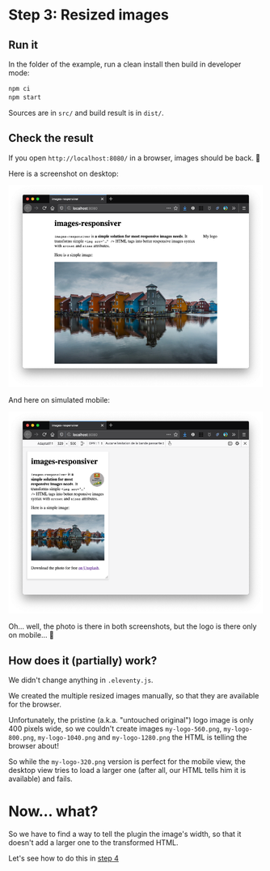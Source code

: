 # Step 3: Resized images

## Run it

In the folder of the example, run a clean install then build in developer mode:

```bash
npm ci
npm start
```

Sources are in `src/` and build result is in `dist/`.

## Check the result

If you open `http://localhost:8080/` in a browser, images should be back. 🥳

Here is a screenshot on desktop:

![screenshot on desktop](screenshot-desktop.png)

And here on simulated mobile:

![screenshot on desktop](screenshot-mobile.png)

Oh… well, the photo is there in both screenshots, but the logo is there only on mobile… 🤔

## How does it (partially) work?

We didn't change anything in `.eleventy.js`.

We created the multiple resized images manually, so that they are available for the browser.

Unfortunately, the pristine (a.k.a. "untouched original") logo image is only 400 pixels wide, so we couldn't create images `my-logo-560.png`, `my-logo-800.png`, `my-logo-1040.png` and `my-logo-1280.png` the HTML is telling the browser about!

So while the `my-logo-320.png` version is perfect for the mobile view, the desktop view tries to load a larger one (after all, our HTML tells him it is available) and fails.

# Now… what?

So we have to find a way to tell the plugin the image's width, so that it doesn't add a larger one to the transformed HTML.

Let's see how to do this in [step 4](../04-images-dimensions/#readme)

